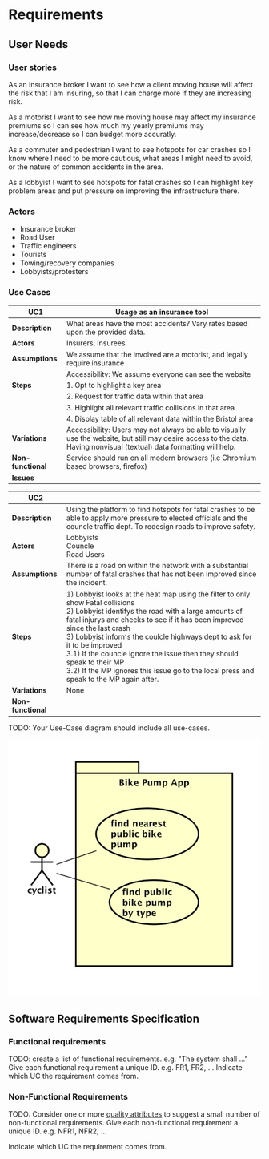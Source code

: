 # Requirements

## User Needs

### User stories

As an insurance broker I want to see how a client moving house will affect the risk that I am insuring, so that I can charge more if they are increasing risk. 

As a motorist I want to see how me moving house may affect my insurance premiums so I can see how much my yearly premiums may increase/decrease so I can budget more accuratly. 

As a commuter and pedestrian I want to see hotspots for car crashes so I know where I need to be more cautious, what areas I might need to avoid, or the nature of common accidents in the area. 

As a lobbyist I want to see hotspots for fatal crashes so I can highlight key problem areas and put pressure on improving the infrastructure there.

### Actors
- Insurance broker
- Road User
- Traffic engineers
- Tourists
- Towing/recovery companies
- Lobbyists/protesters

### Use Cases
| UC1 | Usage as an insurance tool | 
| -------------------------------------- | ------------------- |
| **Description** | What areas have the most accidents? Vary rates based upon the provided data.
| **Actors** | Insurers, Insurees |
| **Assumptions** | We assume that the involved are a motorist, and legally require insurance
| | Accessibility: We assume everyone can see the website
| **Steps** | 1. Opt to highlight a key area
| | 2. Request for traffic data within that area
| | 3. Highlight all relevant traffic collisions in that area
| | 4. Display table of all relevant data within the Bristol area
| **Variations** | Accessibility: Users may not always be able to visually use the website, but still may desire access to the data. Having nonvisual (textual) data formatting will help. |
| **Non-functional** | Service should run on all modern browsers (i.e Chromium based browsers, firefox) |
| **Issues** |  |



| **UC2**            |                                                                                                                                                                                                                                                                                                                                                                                                                                                                               |
| ------------------ | ----------------------------------------------------------------------------------------------------------------------------------------------------------------------------------------------------------------------------------------------------------------------------------------------------------------------------------------------------------------------------------------------------------------------------------------------------------------------------- |
| **Description**    | Using the platform to find hotspots for fatal crashes to be able to apply more pressure to elected officials and the councle traffic dept. To redesign roads to improve safety.                                                                                                                                                                                                                                                                                               |
| **Actors**         | Lobbyists<br>Councle<br>Road Users<br>                                                                                                                                                                                                                                                                                                                                                                                                                                        |
| **Assumptions**    | There is a road on within the network with a substantial number of fatal crashes that has not been improved since the incident.                                                                                                                                                                                                                                                                                                                                               |
| **Steps**          | 1) Lobbyist looks at the heat map using the filter to only show Fatal collisions<br>2) Lobbyist identifys the road with a large amounts of fatal injurys and checks to see if it has been improved since the last crash<br>3) Lobbyist informs the coulcle highways dept to ask for it to be improved<br>3.1) If the councle ignore the issue then they should speak to their MP <br>3.2) If the MP ignores this issue go to the local press and speak to the MP again after. |
| **Variations**     | None                                                                                                                                                                                                                                                                                                                                                                                                                                                                          |
| **Non-functional** |                                                                                                                                                                                                                                                                                                                                                                                                                                                                               |


TODO: Your Use-Case diagram should include all use-cases.

![Insert your Use-Case Diagram Here](images/use-case.png)

## Software Requirements Specification
### Functional requirements
TODO: create a list of functional requirements. 
    e.g. "The system shall ..."
    Give each functional requirement a unique ID. e.g. FR1, FR2, ...
    Indicate which UC the requirement comes from.


### Non-Functional Requirements
TODO: Consider one or more [quality attributes](https://en.wikipedia.org/wiki/ISO/IEC_9126) to suggest a small number of non-functional requirements.
Give each non-functional requirement a unique ID. e.g. NFR1, NFR2, ...

Indicate which UC the requirement comes from.
